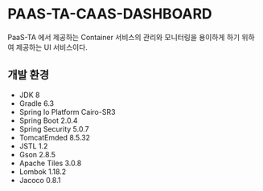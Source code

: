 # PAAS-TA-CAAS-DASHBOARD
  PaaS-TA 에서 제공하는 Container 서비스의 관리와 모니터링을 용이하게 하기 위하여 제공하는 UI 서비스이다.

## 개발 환경
- JDK 8
- Gradle 6.3
- Spring Io Platform Cairo-SR3
- Spring Boot 2.0.4
- Spring Security 5.0.7
- TomcatEmded 8.5.32
- JSTL 1.2
- Gson 2.8.5
- Apache Tiles 3.0.8
- Lombok 1.18.2
- Jacoco 0.8.1